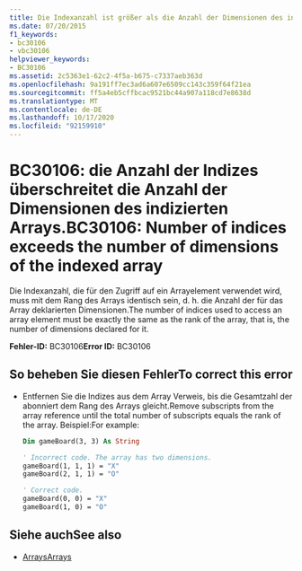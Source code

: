 ```yaml
---
title: Die Indexanzahl ist größer als die Anzahl der Dimensionen des indizierten Arrays.
ms.date: 07/20/2015
f1_keywords:
- bc30106
- vbc30106
helpviewer_keywords:
- BC30106
ms.assetid: 2c5363e1-62c2-4f5a-b675-c7337aeb363d
ms.openlocfilehash: 9a191ff7ec3ad6a607e6509cc143c359f64f21ea
ms.sourcegitcommit: ff5a4eb5cffbcac9521bc44a907a118cd7e8638d
ms.translationtype: MT
ms.contentlocale: de-DE
ms.lasthandoff: 10/17/2020
ms.locfileid: "92159910"
---
```

# <a name="bc30106-number-of-indices-exceeds-the-number-of-dimensions-of-the-indexed-array"></a><span data-ttu-id="23390-102">BC30106: die Anzahl der Indizes überschreitet die Anzahl der Dimensionen des indizierten Arrays.</span><span class="sxs-lookup"><span data-stu-id="23390-102">BC30106: Number of indices exceeds the number of dimensions of the indexed array</span></span>

<span data-ttu-id="23390-103">Die Indexanzahl, die für den Zugriff auf ein Arrayelement verwendet wird, muss mit dem Rang des Arrays identisch sein, d. h. die Anzahl der für das Array deklarierten Dimensionen.</span><span class="sxs-lookup"><span data-stu-id="23390-103">The number of indices used to access an array element must be exactly the same as the rank of the array, that is, the number of dimensions declared for it.</span></span>

 <span data-ttu-id="23390-104">**Fehler-ID:** BC30106</span><span class="sxs-lookup"><span data-stu-id="23390-104">**Error ID:** BC30106</span></span>

## <a name="to-correct-this-error"></a><span data-ttu-id="23390-105">So beheben Sie diesen Fehler</span><span class="sxs-lookup"><span data-stu-id="23390-105">To correct this error</span></span>

- <span data-ttu-id="23390-106">Entfernen Sie die Indizes aus dem Array Verweis, bis die Gesamtzahl der abonniert dem Rang des Arrays gleicht.</span><span class="sxs-lookup"><span data-stu-id="23390-106">Remove subscripts from the array reference until the total number of subscripts equals the rank of the array.</span></span> <span data-ttu-id="23390-107">Beispiel:</span><span class="sxs-lookup"><span data-stu-id="23390-107">For example:</span></span>

    ```vb
    Dim gameBoard(3, 3) As String

    ' Incorrect code. The array has two dimensions.
    gameBoard(1, 1, 1) = "X"
    gameBoard(2, 1, 1) = "O"

    ' Correct code.
    gameBoard(0, 0) = "X"
    gameBoard(1, 0) = "O"
    ```

## <a name="see-also"></a><span data-ttu-id="23390-108">Siehe auch</span><span class="sxs-lookup"><span data-stu-id="23390-108">See also</span></span>

- [<span data-ttu-id="23390-109">Arrays</span><span class="sxs-lookup"><span data-stu-id="23390-109">Arrays</span></span>](../../programming-guide/language-features/arrays/index.md)
